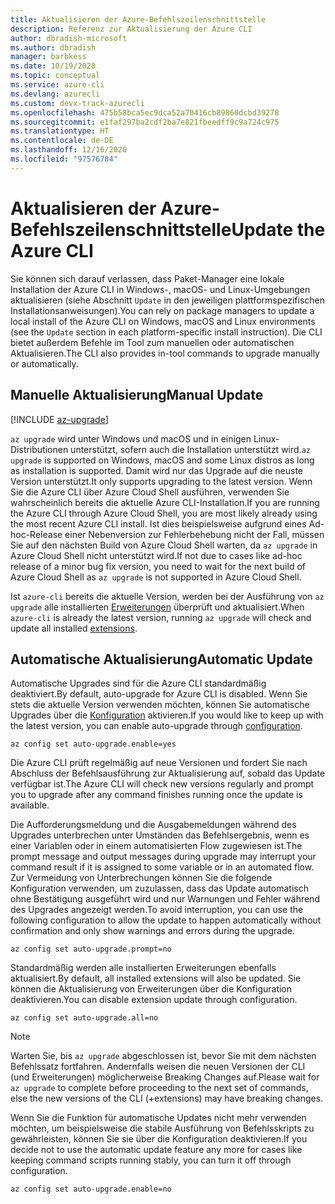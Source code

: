 ```yaml
---
title: Aktualisieren der Azure-Befehlszeilenschnittstelle
description: Referenz zur Aktualisierung der Azure CLI
author: dbradish-microsoft
ms.author: dbradish
manager: barbkess
ms.date: 10/19/2020
ms.topic: conceptual
ms.service: azure-cli
ms.devlang: azurecli
ms.custom: devx-track-azurecli
ms.openlocfilehash: 475b58bca5ec9dca52a70416cb89860dcbd39278
ms.sourcegitcommit: e1faf297ba2cdf2ba7e821fbeedff9c9a724c975
ms.translationtype: HT
ms.contentlocale: de-DE
ms.lasthandoff: 12/16/2020
ms.locfileid: "97576784"
---
```

# <a name="update-the-azure-cli"></a><span data-ttu-id="7fcf6-103">Aktualisieren der Azure-Befehlszeilenschnittstelle</span><span class="sxs-lookup"><span data-stu-id="7fcf6-103">Update the Azure CLI</span></span>

<span data-ttu-id="7fcf6-104">Sie können sich darauf verlassen, dass Paket-Manager eine lokale Installation der Azure CLI in Windows-, macOS- und Linux-Umgebungen aktualisieren (siehe Abschnitt `Update` in den jeweiligen plattformspezifischen Installationsanweisungen).</span><span class="sxs-lookup"><span data-stu-id="7fcf6-104">You can rely on package managers to update a local install of the Azure CLI on Windows, macOS and Linux environments (see the `Update` section in each platform-specific install instruction).</span></span> <span data-ttu-id="7fcf6-105">Die CLI bietet außerdem Befehle im Tool zum manuellen oder automatischen Aktualisieren.</span><span class="sxs-lookup"><span data-stu-id="7fcf6-105">The CLI also provides in-tool commands to upgrade manually or automatically.</span></span>

## <a name="manual-update"></a><span data-ttu-id="7fcf6-106">Manuelle Aktualisierung</span><span class="sxs-lookup"><span data-stu-id="7fcf6-106">Manual Update</span></span>
[!INCLUDE [az-upgrade](includes/az-upgrade.md)]

<span data-ttu-id="7fcf6-107">`az upgrade` wird unter Windows und macOS und in einigen Linux-Distributionen unterstützt, sofern auch die Installation unterstützt wird.</span><span class="sxs-lookup"><span data-stu-id="7fcf6-107">`az upgrade` is supported on Windows, macOS and some Linux distros as long as installation is supported.</span></span> <span data-ttu-id="7fcf6-108">Damit wird nur das Upgrade auf die neuste Version unterstützt.</span><span class="sxs-lookup"><span data-stu-id="7fcf6-108">It only supports upgrading to the latest version.</span></span> <span data-ttu-id="7fcf6-109">Wenn Sie die Azure CLI über Azure Cloud Shell ausführen, verwenden Sie wahrscheinlich bereits die aktuelle Azure CLI-Installation.</span><span class="sxs-lookup"><span data-stu-id="7fcf6-109">If you are running the Azure CLI through Azure Cloud Shell, you are most likely already using the most recent Azure CLI install.</span></span> <span data-ttu-id="7fcf6-110">Ist dies beispielsweise aufgrund eines Ad-hoc-Release einer Nebenversion zur Fehlerbehebung nicht der Fall, müssen Sie auf den nächsten Build von Azure Cloud Shell warten, da `az upgrade` in Azure Cloud Shell nicht unterstützt wird.</span><span class="sxs-lookup"><span data-stu-id="7fcf6-110">If not due to cases like ad-hoc release of a minor bug fix version, you need to wait for the next build of Azure Cloud Shell as `az upgrade` is not supported in Azure Cloud Shell.</span></span>

<span data-ttu-id="7fcf6-111">Ist `azure-cli` bereits die aktuelle Version, werden bei der Ausführung von `az upgrade` alle installierten [Erweiterungen](azure-cli-extensions-overview.md) überprüft und aktualisiert.</span><span class="sxs-lookup"><span data-stu-id="7fcf6-111">When `azure-cli` is already the latest version, running `az upgrade` will check and update all installed [extensions](azure-cli-extensions-overview.md).</span></span>

## <a name="automatic-update"></a><span data-ttu-id="7fcf6-112">Automatische Aktualisierung</span><span class="sxs-lookup"><span data-stu-id="7fcf6-112">Automatic Update</span></span>

<span data-ttu-id="7fcf6-113">Automatische Upgrades sind für die Azure CLI standardmäßig deaktiviert.</span><span class="sxs-lookup"><span data-stu-id="7fcf6-113">By default, auto-upgrade for Azure CLI is disabled.</span></span> <span data-ttu-id="7fcf6-114">Wenn Sie stets die aktuelle Version verwenden möchten, können Sie automatische Upgrades über die [Konfiguration](/cli/azure/config) aktivieren.</span><span class="sxs-lookup"><span data-stu-id="7fcf6-114">If you would like to keep up with the latest version, you can enable auto-upgrade through [configuration](/cli/azure/config).</span></span>

```azurecli
az config set auto-upgrade.enable=yes
```

<span data-ttu-id="7fcf6-115">Die Azure CLI prüft regelmäßig auf neue Versionen und fordert Sie nach Abschluss der Befehlsausführung zur Aktualisierung auf, sobald das Update verfügbar ist.</span><span class="sxs-lookup"><span data-stu-id="7fcf6-115">The Azure CLI will check new versions regularly and prompt you to upgrade after any command finishes running once the update is available.</span></span>

<span data-ttu-id="7fcf6-116">Die Aufforderungsmeldung und die Ausgabemeldungen während des Upgrades unterbrechen unter Umständen das Befehlsergebnis, wenn es einer Variablen oder in einem automatisierten Flow zugewiesen ist.</span><span class="sxs-lookup"><span data-stu-id="7fcf6-116">The prompt message and output messages during upgrade may interrupt your command result if it is assigned to some variable or in an automated flow.</span></span> <span data-ttu-id="7fcf6-117">Zur Vermeidung von Unterbrechungen können Sie die folgende Konfiguration verwenden, um zuzulassen, dass das Update automatisch ohne Bestätigung ausgeführt wird und nur Warnungen und Fehler während des Upgrades angezeigt werden.</span><span class="sxs-lookup"><span data-stu-id="7fcf6-117">To avoid interruption, you can use the following configuration to allow the update to happen automatically without confirmation and only show warnings and errors during the upgrade.</span></span>

```azurecli
az config set auto-upgrade.prompt=no
```

<span data-ttu-id="7fcf6-118">Standardmäßig werden alle installierten Erweiterungen ebenfalls aktualisiert.</span><span class="sxs-lookup"><span data-stu-id="7fcf6-118">By default, all installed extensions will also be updated.</span></span> <span data-ttu-id="7fcf6-119">Sie können die Aktualisierung von Erweiterungen über die Konfiguration deaktivieren.</span><span class="sxs-lookup"><span data-stu-id="7fcf6-119">You can disable extension update through configuration.</span></span>

```azurecli
az config set auto-upgrade.all=no
```

> [!NOTE]
> <span data-ttu-id="7fcf6-120">Warten Sie, bis `az upgrade` abgeschlossen ist, bevor Sie mit dem nächsten Befehlssatz fortfahren. Andernfalls weisen die neuen Versionen der CLI (und Erweiterungen) möglicherweise Breaking Changes auf.</span><span class="sxs-lookup"><span data-stu-id="7fcf6-120">Please wait for `az upgrade` to complete before proceeding to the next set of commands, else the new versions of the CLI (+extensions) may have breaking changes.</span></span>

<span data-ttu-id="7fcf6-121">Wenn Sie die Funktion für automatische Updates nicht mehr verwenden möchten, um beispielsweise die stabile Ausführung von Befehlsskripts zu gewährleisten, können Sie sie über die Konfiguration deaktivieren.</span><span class="sxs-lookup"><span data-stu-id="7fcf6-121">If you decide not to use the automatic update feature any more for cases like keeping command scripts running stably, you can turn it off through configuration.</span></span>
```azurecli
az config set auto-upgrade.enable=no
```
